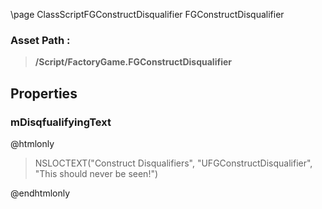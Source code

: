 \page ClassScriptFGConstructDisqualifier FGConstructDisqualifier
### Asset Path :
<b><blockquote>/Script/FactoryGame.FGConstructDisqualifier</blockquote></b>
## Properties

### mDisqfualifyingText
@htmlonly
<blockquote>NSLOCTEXT("Construct Disqualifiers", "UFGConstructDisqualifier", "This should never be seen!")</blockquote>
@endhtmlonly

